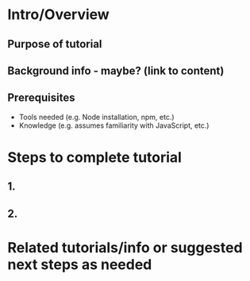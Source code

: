 # Intro/Overview
## Purpose of tutorial
## Background info - maybe? (link to content)


## Prerequisites
- Tools needed (e.g. Node installation, npm, etc.)
- Knowledge (e.g. assumes familiarity with JavaScript, etc.)

# Steps to complete tutorial
## 1.
## 2.

# Related tutorials/info or suggested next steps as needed